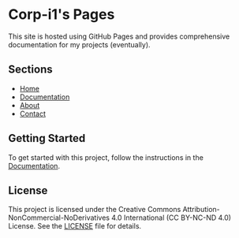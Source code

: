 # Corp-i1's Pages

This site is hosted using GitHub Pages and provides comprehensive documentation for my projects (eventually).

## Sections

- [Home](https://Corp-i1.github.io/)
- [Documentation](https://Corp-i1.github.io/docs/)
- [About](https://Corp-i1.github.io/about/)
- [Contact](https://Corp-i1.github.io/contact/)

## Getting Started

To get started with this project, follow the instructions in the [Documentation](https://Corp-i1.github.io/docs/).


## License

This project is licensed under the Creative Commons Attribution-NonCommercial-NoDerivatives 4.0 International (CC BY-NC-ND 4.0) License. See the [LICENSE](LICENSE.md) file for details.
